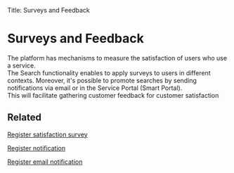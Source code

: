Title: Surveys and Feedback

# Surveys and Feedback

The platform has mechanisms to measure the satisfaction of users who use a service.  
The Search functionality enables to apply surveys to users in different contexts. Moreover, it's possible to promote searches by sending notifications via email or in the Service Portal (Smart Portal).  
This will facilitate gathering customer feedback for customer satisfaction

## Related

[Register satisfaction survey][1]

[Register notification][2]

[Register email notification][3]


[1]:/en-us/4biz-helium/processes/portfolio-and-catalog/configuration/register-satisfaction-survey.html
[2]:/en-us/4biz-helium/additional-features/communication-and-notification/notification/use/notification.html
[3]:/en-us/4biz-helium/additional-features/communication-and-notification/email/register-email-notification.html  

